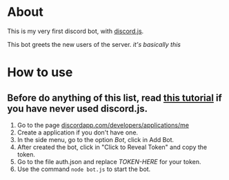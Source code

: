 # About
This is my very first discord bot, with [discord.js](https://github.com/discordjs/discord.js/).

This bot greets the new users of the server. *it's basically this*

# How to use
## Before do anything of this list, read [this tutorial](https://medium.com/davao-js/2019-tutorial-creating-your-first-simple-discord-bot-47fc836a170b) if you have never used discord.js.
1. Go to the page [discordapp.com/developers/applications/me](https://discordapp.com/developers/applications/me)
2. Create a application if you don't have one.
3. In the side menu, go to the option *Bot*, click in Add Bot.
4. After created the bot, click in "Click to Reveal Token" and copy the token.
4. Go to the file auth.json and replace *TOKEN-HERE* for your token.
5. Use the command `node bot.js` to start the bot.
